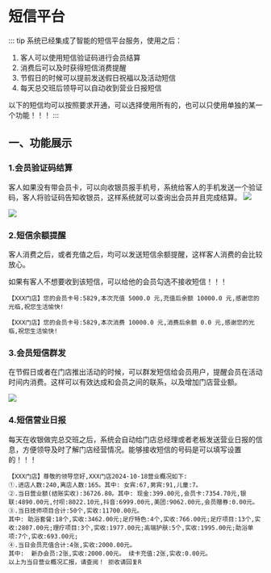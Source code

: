 # 短信平台
::: tip
系统已经集成了智能的短信平台服务，使用之后：

1. 客人可以使用短信验证码进行会员结算
2. 消费后可以及时获得短信消费提醒
3. 节假日的时候可以提前发送假日祝福以及活动短信
4. 每天总交班后领导可以自动收到营业日报短信

以下的短信均可以按照要求开通，可以选择使用所有的，也可以只使用单独的某一个功能！！！
:::
## 一、功能展示
### 1.会员验证码结算

客人如果没有带会员卡，可以向收银员报手机号，系统给客人的手机发送一个验证码，客人将验证码告知收银员，这样系统就可以查询出会员并且完成结算。
![](https://wiki-cdsoft.oss-cn-hangzhou.aliyuncs.com/202410191301561.png)

![](https://wiki-cdsoft.oss-cn-hangzhou.aliyuncs.com/202410191320015.png)




### 2.短信余额提醒
客人消费之后，或者充值之后，均可以发送短信余额提醒，这样客人消费的会比较放心。

如果有客人不想要收到该短信，可以给他的会员勾选不接收短信！！！

```
【XXX门店】您的会员卡号:5829,本次充值 5000.0 元,充值后余额 10000.0 元,感谢您的光临,祝您生活愉快!

【XXX门店】您的会员卡号:5829,本次消费 10000.0 元,消费后余额 0.0 元,感谢您的光临,祝您生活愉快!

```


### 3.会员短信群发
在节假日或者在门店推出活动的时候，可以群发短信给会员用户，提醒会员在活动时间内消费。这样可以有效达成和会员之间的联系，以及增加门店营业额。


![](https://wiki-cdsoft.oss-cn-hangzhou.aliyuncs.com/202410191355186.png)

### 4.短信营业日报
每天在收银做完总交班之后，系统会自动给门店总经理或者老板发送营业日报的信息，方便领导及时了解门店经营情况。能够接收短信的号码是可以填写设置的！！！


```
【XXX门店】尊敬的领导您好,XXX门店2024-10-18营业概况如下:
①.进店人数:240,离店人数:165。其中: 女宾:67,男宾:91,儿童:7。
②.当日营业额(结账实收):36726.80。其中: 现金:399.00元,会员卡:7354.70元,银联:4890.00元,付呗:8022.10元,抖音:6999.00元,美团:9062.00元,会员赠券:0.00元。
③.当日技师项目合计:50个,实收:11700.00元。
其中: 助浴套餐:18个,实收:3462.00元;足疗特色:4个,实收:766.00元;足疗项目:13个,实收:2807.00元;理疗项目:3个,实收:1977.00元;高端护肤:5个,实收:1995.00元;助浴单项:7个,实收:693.00元;
④.当日会员充值合计:4张,实收:2000.00元。
其中:  新办会员:2张,实收:2000.00元。 续卡充值:2张,实收:0.00元。
以上为当日营业概况汇报，请查阅！ 拒收请回复R
```
